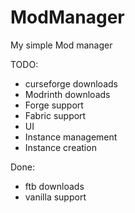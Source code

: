 # ModManager
My simple Mod manager

TODO:
  - curseforge downloads
  - Modrinth downloads
  - Forge support
  - Fabric support
  - UI
  - Instance management
  - Instance creation

Done:
  - ftb downloads
  - vanilla support
